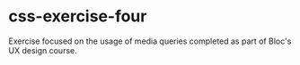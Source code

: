 # css-exercise-four

Exercise focused on the usage of media queries completed as part of Bloc's UX design course. 
